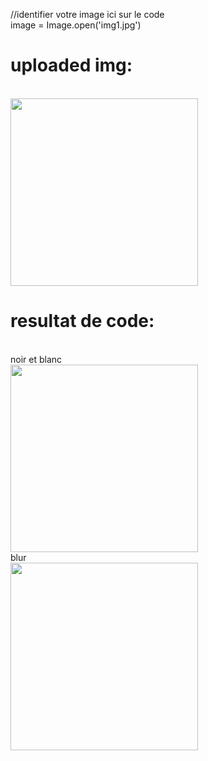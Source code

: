 
//identifier votre image ici sur le code <br>
image = Image.open('img1.jpg')

# uploaded img:
<br>
<img src="https://github.com/fletoxIsHere/Blur_img_kernel/assets/106785467/6455fef6-de89-4991-96fb-fce62b817244" width="300">
<br>

# resultat de code:
<br>
noir et blanc
<br>
<img src="https://github.com/fletoxIsHere/Blur_img_kernel/assets/106785467/a9bf8ad5-8c81-4bc3-b0c4-8f5362403520" width="300">
<br>
blur
<br>
<img src="https://github.com/fletoxIsHere/Blur_img_kernel/assets/106785467/40c4158b-40cb-4966-9d3b-c5f6c3f728d6" width="300">
<br>
